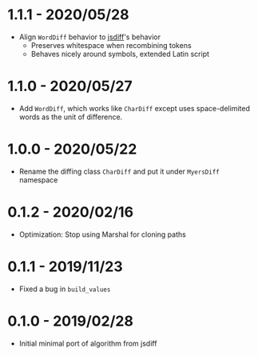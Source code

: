 # 1.1.1 - 2020/05/28

* Align `WordDiff` behavior to [jsdiff](https://github.com/kpdecker/jsdiff)'s behavior
  * Preserves whitespace when recombining tokens
  * Behaves nicely around symbols, extended Latin script

# 1.1.0 - 2020/05/27

* Add `WordDiff`, which works like `CharDiff` except uses space-delimited words
  as the unit of difference.

# 1.0.0 - 2020/05/22

* Rename the diffing class `CharDiff` and put it under `MyersDiff` namespace

# 0.1.2 - 2020/02/16

* Optimization: Stop using Marshal for cloning paths

# 0.1.1 - 2019/11/23

- Fixed a bug in `build_values`

# 0.1.0 - 2019/02/28

- Initial minimal port of algorithm from jsdiff
